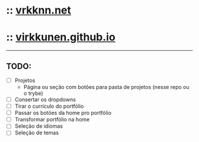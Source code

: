 # :: [vrkknn.net](https://vrkknn.net "vrkknn.net")
# :: [virkkunen.github.io](https://virkkunen.github.io "vrkknn.net alt")
---
## TODO:
- [ ] Projetos
  - Página ou seção com botões para pasta de projetos (nesse repo ou o trybe)
- [ ] Consertar os dropdowns
- [ ] Tirar o currículo do portfólio
- [ ] Passar os botões da home pro portfólio
- [ ] Transformar portfólio na home
- [ ] Seleção de idiomas
- [ ] Seleção de temas
